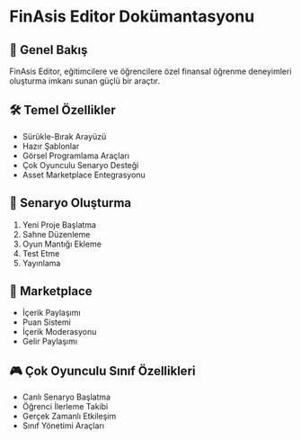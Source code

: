 # FinAsis Editor Dokümantasyonu

## 🎯 Genel Bakış

FinAsis Editor, eğitimcilere ve öğrencilere özel finansal öğrenme deneyimleri oluşturma imkanı sunan güçlü bir araçtır.

## 🛠️ Temel Özellikler

- Sürükle-Bırak Arayüzü
- Hazır Şablonlar
- Görsel Programlama Araçları
- Çok Oyunculu Senaryo Desteği
- Asset Marketplace Entegrasyonu

## 📝 Senaryo Oluşturma

1. Yeni Proje Başlatma
2. Sahne Düzenleme
3. Oyun Mantığı Ekleme
4. Test Etme
5. Yayınlama

## 🏪 Marketplace

- İçerik Paylaşımı
- Puan Sistemi
- İçerik Moderasyonu
- Gelir Paylaşımı

## 🎮 Çok Oyunculu Sınıf Özellikleri

- Canlı Senaryo Başlatma
- Öğrenci İlerleme Takibi
- Gerçek Zamanlı Etkileşim
- Sınıf Yönetimi Araçları
